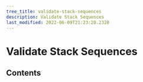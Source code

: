```yaml
---
tree_title: validate-stack-sequences
description: Validate Stack Sequences
last_modified: 2022-06-09T21:23:28.2328
---
```


# Validate Stack Sequences

## Contents
